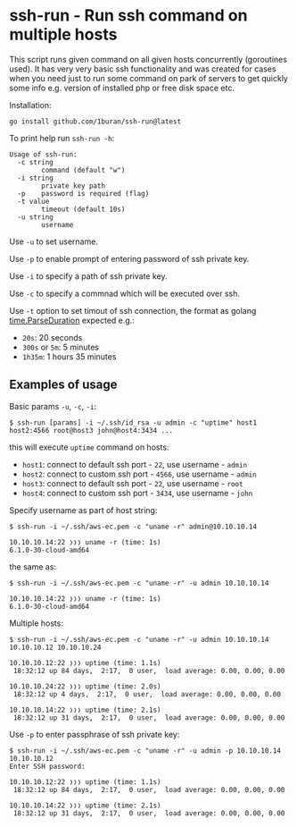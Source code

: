 # ssh-run - Run ssh command on multiple hosts

This script runs given command on all given hosts concurrently (goroutines used).
It has very very basic ssh functionality and was created for cases when you need just to run
some command on park of servers to get quickly some info e.g. version of installed php
or free disk space etc.

Installation:
```
go install github.com/1buran/ssh-run@latest
```

To print help run `ssh-run -h`:

```
Usage of ssh-run:
  -c string
    	command (default "w")
  -i string
    	private key path
  -p	password is required (flag)
  -t value
    	timeout (default 10s)
  -u string
    	username
```

Use `-u` to set username.

Use `-p` to enable prompt of entering password of ssh private key.

Use `-i` to specify a path of ssh private key.

Use `-c` to specify a commnad which will be executed over ssh.

Use `-t` option to set timout of ssh connection,
the format as golang [time.ParseDuration](https://pkg.go.dev/time#ParseDuration) expected e.g.:
- `20s`: 20 seconds
- `300s` or `5m`: 5 minutes
- `1h35m`: 1 hours 35 minutes

## Examples of usage

Basic params `-u`, `-c`, `-i`:

```
$ ssh-run [params] -i ~/.ssh/id_rsa -u admin -c "uptime" host1 host2:4566 root@host3 john@host4:3434 ...
```

this will execute `uptime` command on hosts:
- `host1`: connect to default ssh port - `22`, use username - `admin`
- `host2`: connect to custom ssh port - `4566`, use username - `admin`
- `host3`: connect to default ssh port - `22`, use username - `root`
- `host4`: connect to custom ssh port - `3434`, use username - `john`

Specify username as part of host string:

```
$ ssh-run -i ~/.ssh/aws-ec.pem -c "uname -r" admin@10.10.10.14

10.10.10.14:22 ❭❭❭ uname -r (time: 1s)
6.1.0-30-cloud-amd64

```
the same as:

```
$ ssh-run -i ~/.ssh/aws-ec.pem -c "uname -r" -u admin 10.10.10.14

10.10.10.14:22 ❭❭❭ uname -r (time: 1s)
6.1.0-30-cloud-amd64

```

Multiple hosts:

```
$ ssh-run -i ~/.ssh/aws-ec.pem -c "uname -r" -u admin 10.10.10.14 10.10.10.12 10.10.10.24

10.10.10.12:22 ❭❭❭ uptime (time: 1.1s)
 18:32:12 up 84 days,  2:17,  0 user,  load average: 0.00, 0.00, 0.00

10.10.10.24:22 ❭❭❭ uptime (time: 2.0s)
 18:32:12 up 4 days,  2:17,  0 user,  load average: 0.00, 0.00, 0.00

10.10.10.14:22 ❭❭❭ uptime (time: 2.1s)
 18:32:12 up 31 days,  2:17,  0 user,  load average: 0.00, 0.00, 0.00

```

Use `-p` to enter passphrase of ssh private key:

```
$ ssh-run -i ~/.ssh/aws-ec.pem -c "uname -r" -u admin -p 10.10.10.14 10.10.10.12
Enter SSH password:

10.10.10.12:22 ❭❭❭ uptime (time: 1.1s)
 18:32:12 up 84 days,  2:17,  0 user,  load average: 0.00, 0.00, 0.00

10.10.10.14:22 ❭❭❭ uptime (time: 2.1s)
 18:32:12 up 31 days,  2:17,  0 user,  load average: 0.00, 0.00, 0.00

```

